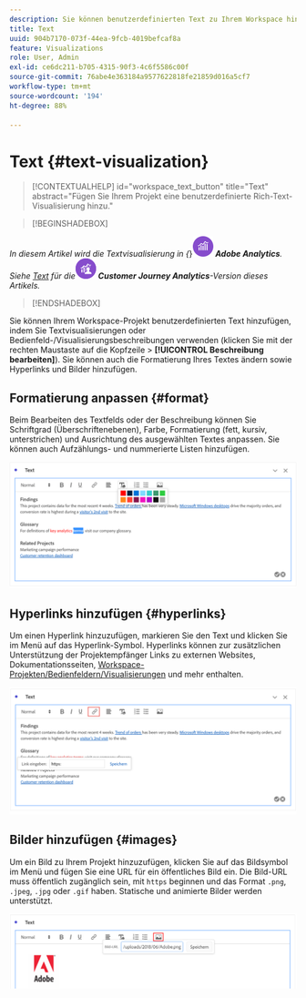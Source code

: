 ```yaml
---
description: Sie können benutzerdefinierten Text zu Ihrem Workspace hinzufügen.
title: Text
uuid: 904b7170-073f-44ea-9fcb-4019befcaf8a
feature: Visualizations
role: User, Admin
exl-id: ce6dc211-b705-4315-90f3-4c6f5586c00f
source-git-commit: 76abe4e363184a9577622818fe21859d016a5cf7
workflow-type: tm+mt
source-wordcount: '194'
ht-degree: 88%

---
```


# Text {#text-visualization}

>[!CONTEXTUALHELP]
>id="workspace_text_button"
>title="Text"
>abstract="Fügen Sie Ihrem Projekt eine benutzerdefinierte Rich-Text-Visualisierung hinzu."

<!-- markdownlint-enable MD034 -->

>[!BEGINSHADEBOX]

_In diesem Artikel wird die Textvisualisierung in {_}![AdobeAnalytics](/help/assets/icons/AdobeAnalytics.svg) _**Adobe Analytics**._<br/>_Siehe [Text](https://experienceleague.adobe.com/en/docs/analytics-platform/using/cja-workspace/visualizations/text) für die_![CustomerJourneyAnalytics](/help/assets/icons/CustomerJourneyAnalytics.svg) _**Customer Journey Analytics**-Version dieses Artikels._

>[!ENDSHADEBOX]

Sie können Ihrem Workspace-Projekt benutzerdefinierten Text hinzufügen, indem Sie Textvisualisierungen oder Bedienfeld-/Visualisierungsbeschreibungen verwenden (klicken Sie mit der rechten Maustaste auf die Kopfzeile > **[!UICONTROL Beschreibung bearbeiten]**). Sie können auch die Formatierung Ihres Textes ändern sowie Hyperlinks und Bilder hinzufügen.

## Formatierung anpassen {#format}

Beim Bearbeiten des Textfelds oder der Beschreibung können Sie Schriftgrad (Überschriftenebenen), Farbe, Formatierung (fett, kursiv, unterstrichen) und Ausrichtung des ausgewählten Textes anpassen. Sie können auch Aufzählungs- und nummerierte Listen hinzufügen.

![](assets/format.png)

## Hyperlinks hinzufügen {#hyperlinks}

Um einen Hyperlink hinzuzufügen, markieren Sie den Text und klicken Sie im Menü auf das Hyperlink-Symbol. Hyperlinks können zur zusätzlichen Unterstützung der Projektempfänger Links zu externen Websites, Dokumentationsseiten, [Workspace-Projekten/Bedienfeldern/Visualisierungen](https://experienceleague.adobe.com/docs/analytics/analyze/analysis-workspace/curate-share/shareable-links.html?lang=de) und mehr enthalten.

![](assets/hyperlink.png)

## Bilder hinzufügen {#images}

Um ein Bild zu Ihrem Projekt hinzuzufügen, klicken Sie auf das Bildsymbol im Menü und fügen Sie eine URL für ein öffentliches Bild ein. Die Bild-URL muss öffentlich zugänglich sein, mit `https` beginnen und das Format `.png`, `.jpeg`, `.jpg` oder `.gif` haben. Statische und animierte Bilder werden unterstützt.

![](assets/image.png)
